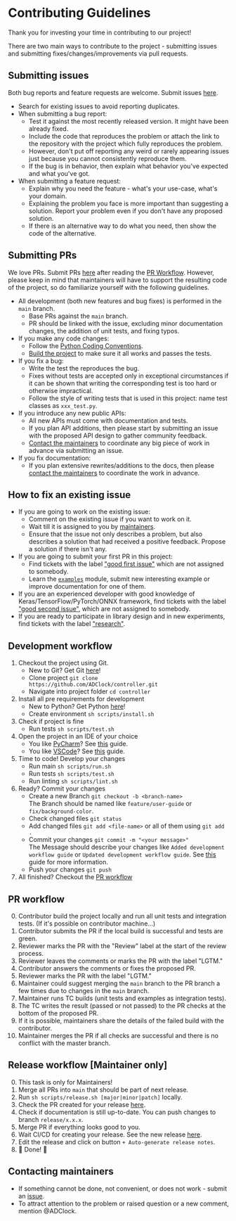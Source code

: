 # Contributing Guidelines

Thank you for investing your time in contributing to our project!

There are two main ways to contribute to the project - submitting issues and submitting
fixes/changes/improvements via pull requests.

## Submitting issues

Both bug reports and feature requests are welcome.
Submit issues [here](https://github.com/ADClock/controller/issues).

* Search for existing issues to avoid reporting duplicates.
* When submitting a bug report:
  * Test it against the most recently released version. It might have been already fixed.
  * Include the code that reproduces the problem or attach the link to the repository with the project which fully reproduces the problem.
  * However, don't put off reporting any weird or rarely appearing issues just because you cannot consistently reproduce them.
  * If the bug is in behavior, then explain what behavior you've expected and what you've got.
* When submitting a feature request:
  * Explain why you need the feature - what's your use-case, what's your domain.
  * Explaining the problem you face is more important than suggesting a solution.
    Report your problem even if you don't have any proposed solution.
  * If there is an alternative way to do what you need, then show the code of the alternative.

## Submitting PRs

We love PRs. Submit PRs [here](https://github.com/ADClock/controller/pulls) after reading the [PR Workflow](#pr-workflow).
However, please keep in mind that maintainers will have to support the resulting code of the project,
so do familiarize yourself with the following guidelines.

* All development (both new features and bug fixes) is performed in the `main` branch.
  * Base PRs against the `main` branch.
  * PR should be linked with the issue, excluding minor documentation changes, the addition of unit tests, and fixing typos.
* If you make any code changes:
  * Follow the [Python Coding Conventions](https://www.python.org/dev/peps/pep-0008/).
  * [Build the project](#building) to make sure it all works and passes the tests.
* If you fix a bug:
  * Write the test the reproduces the bug.
  * Fixes without tests are accepted only in exceptional circumstances if it can be shown that writing the corresponding test is too hard or otherwise impractical.
  * Follow the style of writing tests that is used in this project: name test classes as `xxx_test.py`.
* If you introduce any new public APIs:
  * All new APIs must come with documentation and tests.
  * If you plan API additions, then please start by submitting an issue with the proposed API design to gather community feedback.
  * [Contact the maintainers](#contacting-maintainers) to coordinate any big piece of work in advance via submitting an issue.
* If you fix documentation:
  * If you plan extensive rewrites/additions to the docs, then please [contact the maintainers](#contacting-maintainers) to coordinate the work in advance.


## How to fix an existing issue

* If you are going to work on the existing issue:
  * Comment on the existing issue if you want to work on it. 
  * Wait till it is assigned to you by [maintainers](#contacting-maintainers). 
  * Ensure that the issue not only describes a problem, but also describes a solution that had received a positive feedback. Propose a solution if there isn't any.
* If you are going to submit your first PR in this project:
  * Find tickets with the label ["good first issue"](https://github.com/ADClock/controller/issues?q=is%3Aissue+is%3Aopen+label%3A%22good+first+issue%22+no%3Aassignee) 
    which are not assigned to somebody.
  * Learn the [`examples`](https://github.com/ADClock/controller/tree/main/examples) module, submit new interesting example or improve documentation for one of them.
* If you are an experienced developer with good knowledge of Keras/TensorFlow/PyTorch/ONNX framework, find tickets with the label
  ["good second issue"](https://github.com/ADClock/controller/issues?q=is%3Aissue+is%3Aopen+label%3A%22good+second+issue%22+no%3Aassignee),
  which are not assigned to somebody.
* If you are ready to participate in library design and in new experiments, find tickets with the label
  ["research"](https://github.com/ADClock/controller/issues?q=is%3Aissue+is%3Aopen+label%3Aresearch).
  
  
## Development workflow
1. Checkout the project using Git.
   - New to Git? Get Git [here](https://git-scm.com/downloads)!
   - Clone project `git clone https://github.com/ADClock/controller.git`
   - Navigate into project folder `cd controller`
2. Install all pre requirements for development
   - New to Python? Get Python [here](https://www.python.org/downloads/)!
   - Create environment `sh scripts/install.sh`
3. Check if project is fine
   - Run tests `sh scripts/test.sh`
4. Open the project in an IDE of your choice
   - You like [PyCharm](https://www.jetbrains.com/pycharm/)? See [this](https://www.jetbrains.com/help/pycharm/open-projects.html) guide.
   - You like [VSCode](https://code.visualstudio.com/)? See [this](https://code.visualstudio.com/docs/python/python-tutorial) guide.
5. Time to code! Develop your changes
   - Run main `sh scripts/run.sh`
   - Run tests `sh scripts/test.sh`
   - Run linting `sh scripts/lint.sh`
7. Ready? Commit your changes
   - Create a new Branch `git checkout -b <branch-name>` <br>The Branch should be named like `feature/user-guide` or `fix/background-color`.
   - Check changed files `git status`
   - Add changed files `git add <file-name>` or all of them using `git add .`
   - Commit your changes `git commit -m "<your message>"` <br>The Message should describe your changes like `Added development workflow guide` or `Updated development workflow guide`. See [this](https://www.freecodecamp.org/news/writing-good-commit-messages-a-practical-guide/) guide for more information.
   - Push your changes `git push`
8. All finished? Checkout the [PR workflow](#pr-workflow)


## PR workflow

0. Contributor build the project locally and run all unit tests and integration tests. (If it's possible on contributor machine...) 
1. Contributor submits the PR if the local build is successful and tests are green.
2. Reviewer marks the PR with the "Review" label at the start of the review process.
3. Reviewer leaves the comments or marks the PR with the label "LGTM."
4. Contributor answers the comments or fixes the proposed PR.
5. Reviewer marks the PR with the label "LGTM."
6. Maintainer could suggest merging the `main` branch to the PR branch a few times due to changes in the `main` branch.
7. Maintainer runs TC builds (unit tests and examples as integration tests).
8. The TC writes the result (passed or not passed) to the PR checks at the bottom of the proposed PR.
9. If it is possible, maintainers share the details of the failed build with the contributor.
10. Maintainer merges the PR if all checks are successful and there is no conflict with the master branch.


## Release workflow [Maintainer only]
0. This task is only for Maintainers!
1. Merge all PRs into `main` that should be part of next release.
2. Run `sh scripts/release.sh [major|minor|patch]` locally.
3. Check the PR created for your release [here](https://github.com/ADClock/controller/pulls?q=is%3Apr+is%3Aopen+label%3Arelease).
4. Check if documentation is still up-to-date. You can push changes to branch `release/x.x.x`.
5. Merge PR if everything looks good to you.
6. Wait CI/CD for creating your release. See the new release [here](https://github.com/ADClock/controller/releases/latest).
7. Edit the release and click on button `+ Auto-generate release notes`.
8. 🎉 Done! 🎉

## Contacting maintainers

* If something cannot be done, not convenient, or does not work - submit an [issue](#submitting-issues).
* To attract attention to the problem or raised question or a new comment, mention @ADClock.
